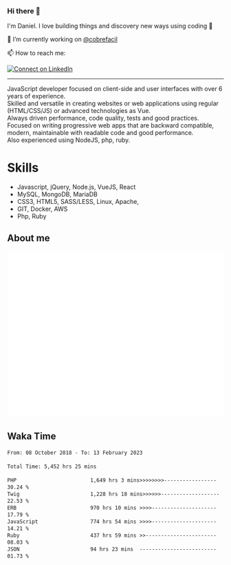 ### Hi there 👋

I'm Daniel. I love building things and discovery new ways using coding :raised_hands: 

🔭 I’m currently working on [@cobrefacil](https://www.cobrefacil.com.br/)

📫 How to reach me:

[![Connect on LinkedIn](https://img.shields.io/badge/--linkedin?label=LinkedIn&logo=LinkedIn&style=social)](https://www.linkedin.com/in/daniel-cerverizzo/)

---

JavaScript developer focused on client-side and user interfaces with over 6 years of experience.  
Skilled and versatile in creating websites or web applications using regular (HTML/CSS/JS) or advanced technologies as Vue.  
Always driven performance, code quality, tests and good practices.  
 Focused on writing progressive web apps that are backward compatible, modern, maintainable with readable code and good performance.  
Also experienced using NodeJS, php, ruby. 


# Skills

 - Javascript, jQuery, Node.js, VueJS, React
 - MySQL, MongoDB, MariaDB    
 - CSS3, HTML5, SASS/LESS,  Linux, Apache,
 - GIT, Docker, AWS
 - Php, Ruby

## About me

![Metrics](/github-metrics.svg)

## Waka Time

<!--START_SECTION:waka-->

```text
From: 08 October 2018 - To: 13 February 2023

Total Time: 5,452 hrs 25 mins

PHP                        1,649 hrs 3 mins>>>>>>>>-----------------   30.24 %
Twig                       1,228 hrs 18 mins>>>>>>-------------------   22.53 %
ERB                        970 hrs 10 mins >>>>---------------------   17.79 %
JavaScript                 774 hrs 54 mins >>>>---------------------   14.21 %
Ruby                       437 hrs 59 mins >>-----------------------   08.03 %
JSON                       94 hrs 23 mins  -------------------------   01.73 %
```

<!--END_SECTION:waka-->

